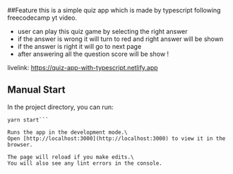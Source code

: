 ##Feature
this is a simple quiz app which is made by typescript following freecodecamp yt video.

- user can play this quiz game by selecting the right answer
- if the answer is wrong it will turn to red and right answer will be shown
- if the answer is right it will go to next page
- after answering all the question score will be show !

livelink: https://quiz-app-with-typescript.netlify.app

## Manual Start

In the project directory, you can run:

```git clone https://github.com/FaysalShuvo/quiz-app-with-typescript.git
yarn start```

Runs the app in the development mode.\
Open [http://localhost:3000](http://localhost:3000) to view it in the browser.

The page will reload if you make edits.\
You will also see any lint errors in the console.
